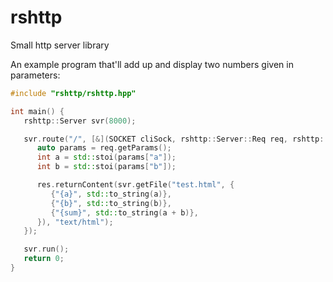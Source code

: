 # rshttp

Small http server library

An example program that'll add up and display two numbers given in parameters:
```cpp
#include "rshttp/rshttp.hpp"

int main() {
   rshttp::Server svr(8000);

   svr.route("/", [&](SOCKET cliSock, rshttp::Server::Req req, rshttp::Server::Res res){
      auto params = req.getParams();
      int a = std::stoi(params["a"]);
      int b = std::stoi(params["b"]);

      res.returnContent(svr.getFile("test.html", {
         {"{a}", std::to_string(a)},
         {"{b}", std::to_string(b)},
         {"{sum}", std::to_string(a + b)},
      }), "text/html");
   });

   svr.run();
   return 0;
}
